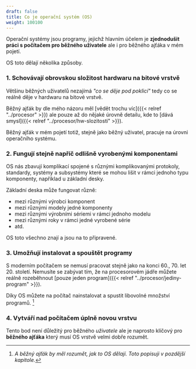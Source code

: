 ```yaml
---
draft: false
title: Co je operační systém (OS)
weight: 100100
---
```


Operační systémy jsou programy, jejichž hlavním účelem je **zjednodušit práci s počítačem pro běžného uživatele** ale i pro běžného ajťáka v mém pojetí.

OS toto dělají několika způsoby.

### 1. Schovávají obrovskou složitost hardwaru na bitové vrstvě

Většinu běžných uživatelů nezajímá *"co se děje pod poklicí"* tedy co se reálně děje v hardwaru na bitové vrstvě.

Běžný ajťák by dle mého názoru měl [vědět trochu víc]({{< relref "../procesor" >}}) ale pouze až do nějaké úrovně detailu, kde to [dává smysl]({{< relref "../procesor/hw-slozitosti" >}}).

Běžný ajťák v mém pojetí totiž, stejně jako běžný uživatel, pracuje na úrovni operačního systému.

### 2. Fungují stejně napříč odlišně vyrobenými komponentami

OS nás zbavují komplikací spojené s různými komplikovanými protokoly, standardy, systémy a subsystémy které se mohou lišit v rámci jednoho typu komponenty, například u základní desky.

Základní deska může fungovat různě:

- mezi různými výrobci komponent
- mezi různými modely jedné komponenty
- mezi různými výrobními sériemi v rámci jednoho modelu
- mezi různými roky v rámci jedné vyrobené série
- atd.

OS toto všechno znají a jsou na to připravené.

### 3. Umožňují instalovat a spouštět programy

S moderním počítačem se nemusí pracovat stejně jako na konci 60., 70. let 20. století. Nemusíte se zabývat tím, že na procesorovém jádře můžete reálně rozeběhnout [pouze jeden program]({{< relref "../procesor/jediny-program"  >}}).

Díky OS můžete na počítač nainstalovat a spustit libovolné množství programů. [^m]

### 4. Vytváří nad počítačem úplně novou vrstvu

Tento bod není důležitý pro běžného *uživatele* ale je naprosto klíčový pro **běžného ajťáka** který musí OS vrstvě velmi dobře rozumět.

[^m]: *A běžný ajťák by měl rozumět, jak to OS dělají. Toto popisuji v pozdější kapitole.*